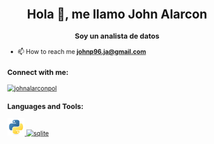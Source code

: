 <h1 align="center">Hola 👋, me llamo John Alarcon</h1>
<h3 align="center">Soy un analista de datos</h3>

- 📫 How to reach me **johnp96.ja@gmail.com**

<h3 align="left">Connect with me:</h3>
<p align="left">
<a href="https://linkedin.com/in/johnalarconpol" target="blank"><img align="center" src="https://raw.githubusercontent.com/rahuldkjain/github-profile-readme-generator/master/src/images/icons/Social/linked-in-alt.svg" alt="johnalarconpol" height="30" width="40" /></a>
</p>

<h3 align="left">Languages and Tools:</h3>
<p align="left"> <a href="https://www.python.org" target="_blank" rel="noreferrer"> <img src="https://raw.githubusercontent.com/devicons/devicon/master/icons/python/python-original.svg" alt="python" width="40" height="40"/> </a> <a href="https://www.sqlite.org/" target="_blank" rel="noreferrer"> <img src="https://www.vectorlogo.zone/logos/sqlite/sqlite-icon.svg" alt="sqlite" width="40" height="40"/> </a> </p>
